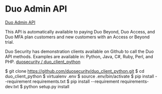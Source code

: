 # Duo Admin API

[Duo Admin API](https://duo.com/docs/adminapi#send-activation-code-via-sms)

This API is automatically available to paying Duo Beyond, Duo Access, and Duo MFA plan customers and new customers with an Access or Beyond trial.

Duo Security has demonstration clients available on Github to call the Duo API methods. Examples are available in: Python, Java, C#, Ruby, Perl, and PHP.
[duosecurity / duo_client_python](https://github.com/duosecurity/duo_client_python)

$ git clone https://github.com/duosecurity/duo_client_python.git
$ cd duo_client_python
$ virtualenv .env
$ source .env/bin/activate
$ pip install --requirement requirements.txt
$ pip install --requirement requirements-dev.txt
$ python setup.py install

